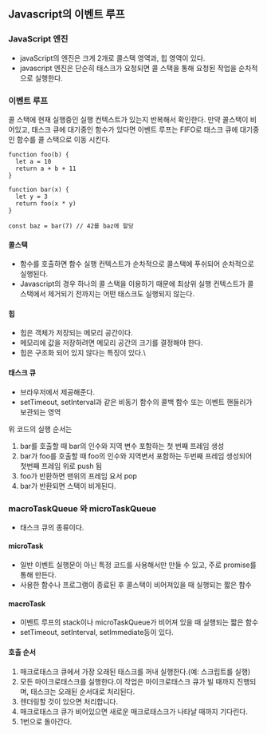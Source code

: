## Javascript의 이벤트 루프
### JavaScript 엔진
* javaScript의 엔진은 크게 2개로 콜스택 영역과, 힙 영역이 있다.
* javascript 엔진은 단순히 태스크가 요청되면 콜 스택을 통해 요청된 작업을 순차적으로 실행한다.
### 이벤트 루프
콜 스택에 현재 실행중인 실행 컨텍스트가 있는지 반복해서 확인한다.
만약 콜스택이 비어있고, 태스크 큐에 대기중인 함수가 있다면 이벤트 루프는 FIFO로 태스크 큐에 대기중인 함수를 콜 스택으로 이동 시킨다.
```
function foo(b) {
  let a = 10
  return a + b + 11
}

function bar(x) {
  let y = 3
  return foo(x * y)
}

const baz = bar(7) // 42를 baz에 할당
```
#### 콜스택
* 함수를 호출하면 함수 실행 컨텍스트가 순차적으로 콜스택에 푸쉬되어 순차적으로 실행된다.
* Javascript의 경우 하나의 콜 스택을 이용하기 때문에 최상위 실행 컨텍스트가 콜스택에서 제거되기 전까지는 어떤 태스크도 실행되지 않는다.
#### 힙
* 힙은 객체가 저장되는 메모리 공간이다.
* 메모리에 값을 저장하려면 메모리 공간의 크기를 결정해야 한다.
* 힙은 구조화 되어 있지 않다는 특징이 있다.\
#### 태스크 큐
* 브라우저에서 제공해준다.
* setTimeout, setInterval과 같은 비동기 함수의 콜백 함수 또는 이벤트 핸들러가 보관되는 영역

위 코드의 실행 순서는 
1. bar를 호출할 때 bar의 인수와 지역 변수 포함하는 첫 번째 프레임 생성
2. bar가 foo를 호출할 때 foo의 인수와 지역변서 포함하는 두번째 프레임 생성되어 첫번째 프레임 위로 push 됨
3. foo가 반환하면 맨위의 프레임 요서 pop
4. bar가 반환되면 스택이 비게된다.

### macroTaskQueue 와 microTaskQueue
* 태스크 큐의 종류이다.
#### microTask
* 일반 이벤트 실행문이 아닌 특정 코드를 사용해서만 만들 수 있고, 주로 promise를 통해 만든다.
* 사용한 함수나 프로그램이 종료된 후 콜스택이 비어져있을 때 실행되는 짧은 함수
#### macroTask
* 이벤트 루프의 stack이나 microTaskQueue가 비어져 있을 때 실행되는 짧은 함수
* setTimeout, setInterval, setImmediate등이 있다.
#### 호출 순서
1. 매크로태스크 큐에서 가장 오래된 태스크를 꺼내 실행한다.(예: 스크립트를 실행)
2. 모든 마이크로태스크를 실행한다.이 작업은 마이크로태스크 큐가 빌 때까지 진행되며, 태스크는 오래된 순서대로 처리된다.
3. 렌더링할 것이 있으면 처리합니다.
4. 매크로태스크 큐가 비어있으면 새로운 매크로태스크가 나타날 때까지 기다린다.
5. 1번으로 돌아간다.
